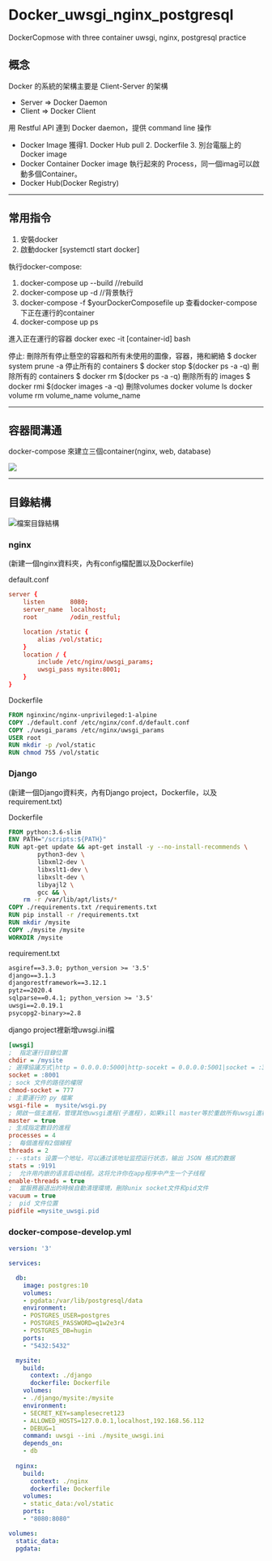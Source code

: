 # Docker_uwsgi_nginx_postgresql
DockerCopmose with three container uwsgi, nginx, postgresql practice
## 概念
Docker 的系統的架構主要是 Client-Server 的架構
- Server => Docker Daemon
- Client => Docker Client

用 Restful API 連到 Docker daemon，提供 command line 操作
* Docker Image
	獲得1. Docker Hub pull 2. Dockerfile 3. 別台電腦上的Docker image 
* Docker Container
	Docker image 執行起來的 Process，同一個imag可以啟動多個Container。
* Docker Hub(Docker Registry)

---
## 常用指令
1. 安裝docker
2. 啟動docker [systemctl start docker]

執行docker-compose:
1. docker-compose up --build //rebuild
2. docker-compose up -d //背景執行
3. docker-compose -f $yourDockerComposefile up
查看docker-compose 下正在運行的container
1. docker-compose up ps

進入正在運行的容器
docker exec -it [container-id] bash

停止:
刪除所有停止懸空的容器和所有未使用的圖像，容器，捲和網絡
$ docker system prune -a
停止所有的 containers
$ docker stop $(docker ps -a -q) 
刪除所有的 containers
$ docker rm $(docker ps -a -q)
刪除所有的 images
$ docker rmi $(docker images -a -q)
刪除volumes
docker volume ls
docker volume rm volume_name volume_name

---
## 容器間溝通
docker-compose 來建立三個container(nginx, web, database)


![](https://i.imgur.com/NCPwB2C.png)

---
## 目錄結構

![檔案目錄結構](https://i.imgur.com/97fA4ox.jpg)

### nginx
(新建一個nginx資料夾，內有config檔配置以及Dockerfile)

default.conf
```conf
server {
    listen       8080;
    server_name  localhost;
    root         /odin_restful;

    location /static {
        alias /vol/static;
    }
    location / {
        include /etc/nginx/uwsgi_params;
        uwsgi_pass mysite:8001;
    }
}

```
Dockerfile
```Dockerfile
FROM nginxinc/nginx-unprivileged:1-alpine
COPY ./default.conf /etc/nginx/conf.d/default.conf
COPY ./uwsgi_params /etc/nginx/uwsgi_params
USER root
RUN mkdir -p /vol/static
RUN chmod 755 /vol/static
```

### Django
(新建一個Django資料夾，內有Django project，Dockerfile，以及requirement.txt)

Dockerfile
```Dockerfile
FROM python:3.6-slim
ENV PATH="/scripts:${PATH}"
RUN apt-get update && apt-get install -y --no-install-recommends \
        python3-dev \
        libxml2-dev \
        libxslt1-dev \
        libxslt-dev \
        libyajl2 \
        gcc && \
    rm -r /var/lib/apt/lists/* 
COPY ./requirements.txt /requirements.txt
RUN pip install -r /requirements.txt
RUN mkdir /mysite
COPY ./mysite /mysite
WORKDIR /mysite

```

requirement.txt
```txt
asgiref==3.3.0; python_version >= '3.5'
django==3.1.3
djangorestframework==3.12.1
pytz==2020.4
sqlparse==0.4.1; python_version >= '3.5'
uwsgi==2.0.19.1
psycopg2-binary>=2.8
```
django project裡新增uwsgi.ini檔
```ini
[uwsgi]
;  指定運行目錄位置
chdir = /mysite
; 選擇協議方式|http = 0.0.0.0:5000|http-socekt = 0.0.0.0:5001|socket = :3031
socket = :8001 
; sock 文件的路径的權限
chmod-socket = 777 
; 主要運行的 py 檔案
wsgi-file =  mysite/wsgi.py 
; 開啟一個主進程，管理其他uwsgi進程(子進程)，如果kill master等於重啟所有uwsgi進程
master = true  
; 生成指定數目的進程
processes = 4
;  每個進程有2個線程
threads = 2
; --stats 设置一个地址，可以通过该地址监控运行状态，输出 JSON 格式的数据
stats = :9191
;  允许用内嵌的语言启动线程。这将允许你在app程序中产生一个子线程
enable-threads = true
;  當服務器退出的時候自動清理環境，刪除unix socket文件和pid文件
vacuum = true
;  pid 文件位置
pidfile =mysite_uwsgi.pid
```

### docker-compose-develop.yml
```yml
version: '3'

services:

  db:
    image: postgres:10
    volumes:
    - pgdata:/var/lib/postgresql/data
    environment:
    - POSTGRES_USER=postgres
    - POSTGRES_PASSWORD=q1w2e3r4
    - POSTGRES_DB=hugin
    ports:
    - "5432:5432"

  mysite:
    build:
      context: ./django
      dockerfile: Dockerfile
    volumes:
    - ./django/mysite:/mysite
    environment:
    - SECRET_KEY=samplesecret123
    - ALLOWED_HOSTS=127.0.0.1,localhost,192.168.56.112
    - DEBUG=1
    command: uwsgi --ini ./mysite_uwsgi.ini
    depends_on:
    - db
    
  nginx:
    build:
      context: ./nginx
      dockerfile: Dockerfile
    volumes:
    - static_data:/vol/static
    ports:
    - "8080:8080"

volumes:
  static_data:
  pgdata:

```


